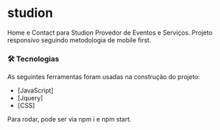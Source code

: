 # studion
Home e Contact para Studion Provedor de Eventos e Serviços. Projeto responsivo seguindo metodologia de mobile first.


### 🛠 Tecnologias

As seguintes ferramentas foram usadas na construção do projeto:

- [JavaScript]
- [Jquery]
- [CSS]

Para rodar, pode ser via npm i e npm start. 
